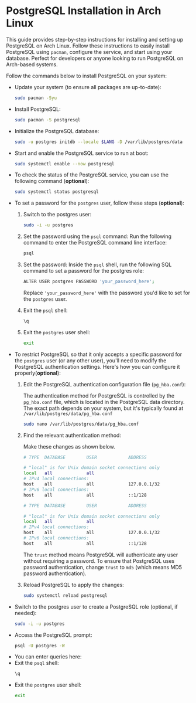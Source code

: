 # PostgreSQL Installation in Arch Linux

<p>
This guide provides step-by-step instructions for installing and setting up PostgreSQL on Arch Linux. Follow these instructions to easily install PostgreSQL using <code>pacman</code>, configure the service, and start using your database. Perfect for developers or anyone looking to run PostgreSQL on Arch-based systems.
</p>

<p>Follow the commands below to install PostgreSQL on your system:</p>

<ul>
<li>Update your system (to ensure all packages are up-to-date):</li>

```bash
sudo pacman -Syu
```
<li>Install PostgreSQL:</li>

```bash
sudo pacman -S postgresql
```
<li>Initialize the PostgreSQL database:</li>

```bash
sudo -u postgres initdb --locale $LANG -D /var/lib/postgres/data
```
<li>Start and enable the PostgreSQL service to run at boot:</li>

```bash
sudo systemctl enable --now postgresql
```
<li>To check the status of the PostgreSQL service, you can use the following command (<strong>optional</strong>):</li>

```bash
sudo systemctl status postgresql
```
<li>To set a password for the <code>postgres</code> user, follow these steps (<strong>optional</strong>):</li>
<ol>
<li>Switch to the postgres user:</li>

```bash
sudo -i -u postgres
```
<li>Set the password using the <code>psql</code> command: Run the following command to enter the PostgreSQL command line interface:</li>

```bash
psql
```
<li>Set the password: Inside the <code>psql</code> shell, run the following SQL command to set a password for the <coed>postgres</code> role:</li>

```bash
ALTER USER postgres PASSWORD 'your_password_here';
```
<p>Replace <code>'your_password_here'</code> with the password you'd like to set for the <code>postgres</code> user.</p>
<li>Exit the <code>psql</code> shell:</li>

```bash
\q
```
<li>Exit the <code>postgres</code> user shell:</li>

```bash
exit
```
</ol>
<li>
To restrict PostgreSQL so that it only accepts a specific password for the <code>postgres</code> user (or any other user), you'll need to modify the PostgreSQL authentication settings. Here's how you can configure it properly(<strong>optional</strong>):
</li>
<ol>
<li>Edit the PostgreSQL authentication configuration file (<code>pg_hba.conf</code>):</li>
<p>
The authentication method for PostgreSQL is controlled by the <code>pg_hba.conf</code> file, which is located in the PostgreSQL data directory. The exact path depends on your system, but it's typically found at <code>/var/lib/postgres/data/pg_hba.conf</code>
</p>

```bash
sudo nano /var/lib/postgres/data/pg_hba.conf
```
<li>Find the relevant authentication method:</li>
<p>Make these changes as shown below.</p>

```bash
# TYPE  DATABASE        USER            ADDRESS                 METHOD

# "local" is for Unix domain socket connections only
local   all             all                                     trust
# IPv4 local connections:
host    all             all             127.0.0.1/32            trust
# IPv6 local connections:
host    all             all             ::1/128                 trust
```

```bash
# TYPE  DATABASE        USER            ADDRESS                 METHOD

# "local" is for Unix domain socket connections only
local   all             all                                     md5
# IPv4 local connections:
host    all             all             127.0.0.1/32            md5
# IPv6 local connections:
host    all             all             ::1/128                 md5
```
<p>
The <code>trust</code> method means PostgreSQL will authenticate any user without requiring a password. To ensure that PostgreSQL uses password authentication, change <code>trust</code>  to <code>md5</code>  (which means MD5 password authentication).
</p>
<li>Reload PostgreSQL to apply the changes:</li>

```bash
sudo systemctl reload postgresql
```
</ol>
<li>Switch to the postgres user to create a PostgreSQL role (optional, if needed):</li>

```bash
sudo -i -u postgres
```
<li>Access the PostgreSQL prompt:</li>

```bash
psql -U postgres -W
```
<li>You can enter queries here:</li>
<li>Exit the <code>psql</code> shell:</li>

```bash
\q
```
<li>Exit the <code>postgres</code> user shell:</li>

```bash
exit
```
</ul>